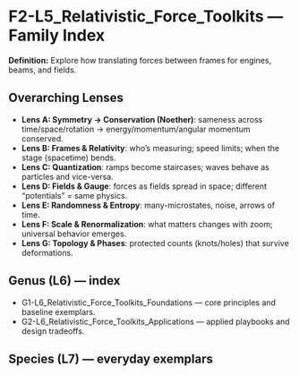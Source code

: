 # F2-L5_Relativistic_Force_Toolkits — Family Index
**Definition:** Explore how translating forces between frames for engines, beams, and fields.

## Overarching Lenses

- **Lens A: Symmetry -> Conservation (Noether)**: sameness across time/space/rotation → energy/momentum/angular momentum conserved.
- **Lens B: Frames & Relativity**: who’s measuring; speed limits; when the stage (spacetime) bends.
- **Lens C: Quantization**: ramps become staircases; waves behave as particles and vice-versa.
- **Lens D: Fields & Gauge**: forces as fields spread in space; different “potentials” = same physics.
- **Lens E: Randomness & Entropy**: many-microstates, noise, arrows of time.
- **Lens F: Scale & Renormalization**: what matters changes with zoom; universal behavior emerges.
- **Lens G: Topology & Phases**: protected counts (knots/holes) that survive deformations.

## Genus (L6) — index
- G1-L6_Relativistic_Force_Toolkits_Foundations — core principles and baseline exemplars.
- G2-L6_Relativistic_Force_Toolkits_Applications — applied playbooks and design tradeoffs.

## Species (L7) — everyday exemplars
